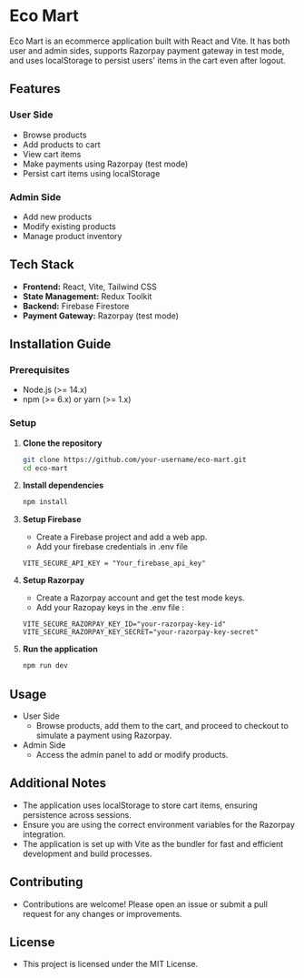 # Eco Mart

Eco Mart is an ecommerce application built with React and Vite. It has both user and admin sides, supports Razorpay payment gateway in test mode, and uses localStorage to persist users' items in the cart even after logout.

## Features

### User Side
- Browse products
- Add products to cart
- View cart items
- Make payments using Razorpay (test mode)
- Persist cart items using localStorage

### Admin Side
- Add new products
- Modify existing products
- Manage product inventory

## Tech Stack
- **Frontend:** React, Vite, Tailwind CSS
- **State Management:** Redux Toolkit
- **Backend:** Firebase Firestore
- **Payment Gateway:** Razorpay (test mode)

## Installation Guide

### Prerequisites

- Node.js (>= 14.x)
- npm (>= 6.x) or yarn (>= 1.x)

### Setup

1. **Clone the repository**

   ```bash
   git clone https://github.com/your-username/eco-mart.git
   cd eco-mart

2. **Install dependencies**
    ```bash
    npm install

3. **Setup Firebase**
    - Create a Firebase project and add a web app.
    - Add your firebase credentials in .env file 
    ```
    VITE_SECURE_API_KEY = "Your_firebase_api_key"
    ```

4. **Setup Razorpay**
    - Create a Razorpay account and get the test mode keys.
    - Add your Razopay keys in the .env file :
    ```
    VITE_SECURE_RAZORPAY_KEY_ID="your-razorpay-key-id"
    VITE_SECURE_RAZORPAY_KEY_SECRET="your-razorpay-key-secret"
    ```

5. **Run the application**
    ```bash
    npm run dev

## Usage
- User Side
    - Browse products, add them to the cart, and proceed to checkout to simulate a payment using Razorpay.
- Admin Side
    - Access the admin panel to add or modify products.


## Additional Notes
- The application uses localStorage to store cart items, ensuring persistence across sessions.
- Ensure you are using the correct environment variables for the Razorpay integration.
- The application is set up with Vite as the bundler for fast and efficient development and build processes.


## Contributing
- Contributions are welcome! Please open an issue or submit a pull request for any changes or improvements.


## License
- This project is licensed under the MIT License.





